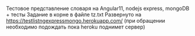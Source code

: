 Тестовое представление словаря на Angular11, nodejs express, mongoDB + тесты
Задание в корне в файле tz.txt
Развернуто на https://testlistngexpressmongo.herokuapp.com/
(при обращении необходимо подождать пока heroku поднимет сервер)
